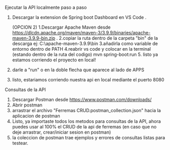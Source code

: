 Ejecutar la API localmente paso a paso

1. Descargar la extension de Spring boot Dashboard en VS Code .

    (OPCION 2)
     1.Descargar Apache Maven desde https://dlcdn.apache.org/maven/maven-3/3.9.9/binaries/apache-maven-3.9.9-bin.zip .
     2.copiar la ruta dentro de la carpeta "bin" de la descarga ej: C:\apache-maven-3.9.9\bin
     3.añadirla como variable de entorno dentro de PATH
     4.reabrir vs code y colocar en la terminal (estando dentro de la ruta del codigo) mvn spring-boot:run
     5. listo ya estamos corriendo el proyecto en local!

2. darle a "run" o en la doble flecha que aparece al lado de APPS
3. listo, estariamos corriendo nuestra api en local mediante el puerto 8080

Consultas de la API

1. Descargar Postman desde https://www.postman.com/downloads/
2. Abrir postman
3. arrastrar el archivo "Ferremas CRUD.postman_collection.json" hacia la aplicacion de postman
4. Listo, ya importaste todos los metodos para consultas de la API, ahora puedes usar al 100% el CRUD de la api de ferremas (en caso que no deje arrastrar, crear/iniciar sesion en postman)
5. la coleccion de postman trae ejemplos y errores de consultas listas para testear.
